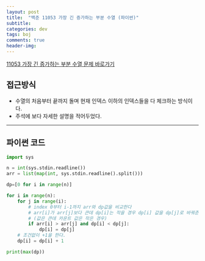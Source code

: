 ```yaml
---
layout: post
title:  "백준 11053 가장 긴 증가하는 부분 수열 (파이썬)"
subtitle:   
categories: dev
tags: boj
comments: true
header-img: 
---
```


[11053 가장 긴 증가하는 부분 수열 문제 바로가기](https://www.acmicpc.net/problem/11053)   
    

## 접근방식
- 수열의 처음부터 끝까지 돌며 현재 인덱스 이하의 인덱스들을 다 체크하는 방식이다.
- 주석에 보다 자세한 설명을 적어두었다.

---

## 파이썬 코드
```python
import sys

n = int(sys.stdin.readline())
arr = list(map(int, sys.stdin.readline().split()))

dp=[0 for i in range(n)]

for i in range(n):
    for j in range(i):
        # index 0부터 i-1까지 arr와 dp값을 비교한다
        # arr[i]가 arr[j]보다 큰데 dp[i]는 작을 경우 dp[i] 값을 dp[j]로 바꿔준다.
        # (값은 큰데 카운트 값은 작은 경우)
        if arr[i] > arr[j] and dp[i] < dp[j]:
            dp[i] = dp[j]
    # 조건없이 +1을 한다.
    dp[i] = dp[i] + 1

print(max(dp))
```
  